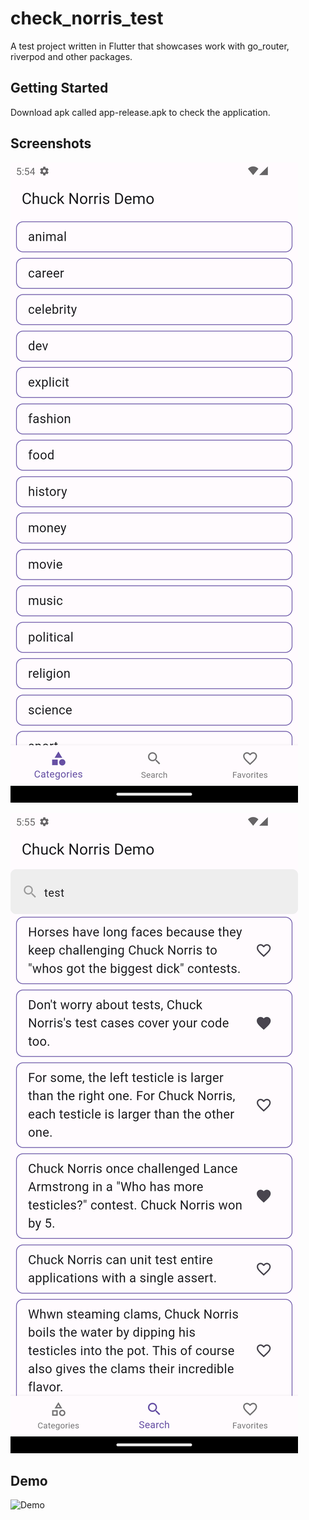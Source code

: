 # check_norris_test

A test project written in Flutter that showcases work with go_router, riverpod and other packages.

## Getting Started

Download apk called app-release.apk to check the application.


## Screenshots

![Categories](https://github.com/chechoora/check_norris_test/blob/main/readme_tools/categories.png?raw=true)

![Categories](https://github.com/chechoora/check_norris_test/blob/main/readme_tools/search.png?raw=true)

## Demo
![Demo](https://github.com/chechoora/check_norris_test/blob/main/readme_tools/demo.gif?raw=true)
